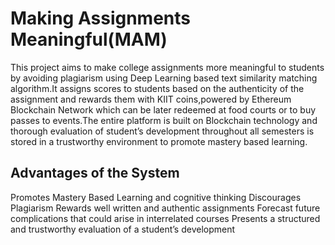 # Making Assignments Meaningful(MAM)

This project aims to make college assignments more meaningful to students by avoiding plagiarism using Deep Learning based text similarity matching algorithm.It assigns scores to students based on the authenticity of the assignment and rewards them with KIIT coins,powered by Ethereum Blockchain Network which can be later redeemed at food courts or to buy passes to events.The entire platform is built on Blockchain technology and thorough evaluation of student’s development throughout all semesters is stored in a trustworthy environment to promote mastery based learning.


## Advantages of the System

Promotes Mastery Based Learning and cognitive thinking
Discourages Plagiarism
Rewards well written and authentic assignments
Forecast future complications that could arise in interrelated courses
Presents a structured and trustworthy evaluation of a student’s development
